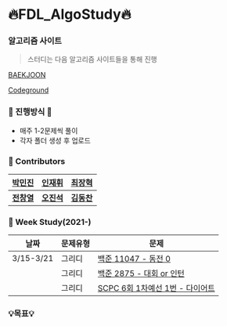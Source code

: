 # :fire:FDL_AlgoStudy:fire:

### 알고리즘 사이트

> 스터디는 다음 알고리즘 사이트들을 통해 진행

[BAEKJOON](https://www.acmicpc.net/)

[Codeground](https://www.codeground.org/)

### 🐥 진행방식 🐥
- 매주 1-2문제씩 풀이
- 각자 폴더 생성 후 업로드

### :rainbow: Contributors
| [박민진](https://github.com/parkminjin99) | [인재휘](https://github.com/JaeHuiIn) | [최장혁](https://github.com/CryptoPizza0813) |
|:-------------------:|:-------------------:|:-------------------:|
|   **[전창열](https://github.com/africanssong)**   | **[오진석](https://github.com/jinseok3121)** | **[김동찬](https://github.com/FDL-dc)** |


### 🧠 Week Study(2021-)
| 날짜 | 문제유형      | 문제                                                         |
| ---- | ------------- | ------------------------------------------------------------ |
| 3/15-3/21 | 그리디   | [백준 11047 - 동전 0](https://www.acmicpc.net/problem/11047) |
|  | 그리디   | [백준 2875 - 대회 or 인턴](https://www.acmicpc.net/problem/2875) |
|  | 그리디   | [SCPC 6회 1차예선 1번 - 다이어트](https://www.codeground.org/) |

### 💡목표💡 
